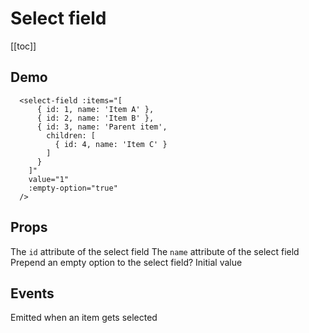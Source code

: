 # Select field

[[toc]]

## Demo

<demo>
  <select-field :items="[
      { id: 1, name: 'Item A' },
      { id: 2, name: 'Item B' },
      { id: 3, name: 'Parent item',
        children: [
          { id: 4, name: 'Item C' }
        ]
      }
    ]"
    value="1"
    :empty-option="true"
  />
</demo>

```vue
  <select-field :items="[
      { id: 1, name: 'Item A' },
      { id: 2, name: 'Item B' },
      { id: 3, name: 'Parent item',
        children: [
          { id: 4, name: 'Item C' }
        ]
      }
    ]"
    value="1"
    :empty-option="true"
  />
```

## Props

<prop name="id" type="String">
  The <code>id</code> attribute of the select field
</prop>

<prop name="name" type="String">
  The <code>name</code> attribute of the select field
</prop>

<prop name="empty-option" type="Boolean" default-value="false">
  Prepend an empty option to the select field?
</prop>

<prop name="items" type="Array" default-value="[]">
</prop>

<prop name="id-property" type="String" default-value="id">
</prop>

<prop name="value-property" type="String" default-value="name">
</prop>

<prop name="value" type="String, Number">
  Initial value
</prop>

## Events

<event name="selected" parameters="Name (String), Value (String, Number)">
  Emitted when an item gets selected
</event>
